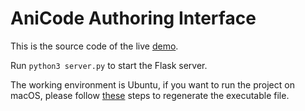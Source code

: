 # AniCode Authoring Interface

This is the source code of the live [demo](https://cislab.hkust-gz.edu.cn/projects/anicode/).

Run `python3 server.py` to start the Flask server.

The working environment is Ubuntu, if you want to run the project on macOS, please follow [these](./AniCode-cpp) steps to regenerate the executable file.